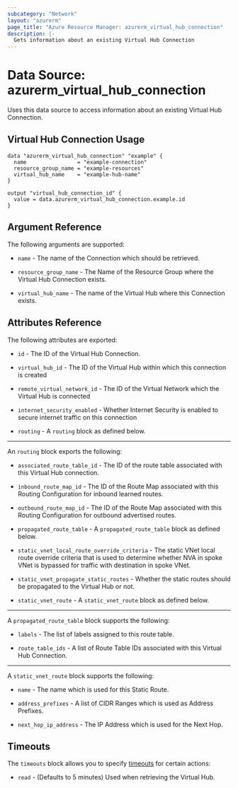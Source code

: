 ```yaml
---
subcategory: "Network"
layout: "azurerm"
page_title: "Azure Resource Manager: azurerm_virtual_hub_connection"
description: |-
  Gets information about an existing Virtual Hub Connection
---
```


# Data Source: azurerm_virtual_hub_connection

Uses this data source to access information about an existing Virtual Hub Connection.

## Virtual Hub Connection Usage

```hcl
data "azurerm_virtual_hub_connection" "example" {
  name                = "example-connection"
  resource_group_name = "example-resources"
  virtual_hub_name    = "example-hub-name"
}

output "virtual_hub_connection_id" {
  value = data.azurerm_virtual_hub_connection.example.id
}
```

## Argument Reference

The following arguments are supported:

* `name` - The name of the Connection which should be retrieved.

* `resource_group_name` - The Name of the Resource Group where the Virtual Hub Connection exists.

*  `virtual_hub_name` - The name of the Virtual Hub where this Connection exists.

## Attributes Reference

The following attributes are exported:

* `id` - The ID of the Virtual Hub Connection.

* `virtual_hub_id` - The ID of the Virtual Hub within which this connection is created

* `remote_virtual_network_id` - The ID of the Virtual Network which the Virtual Hub is connected

* `internet_security_enabled` - Whether Internet Security is enabled to secure internet traffic on this connection

* `routing` - A `routing` block as defined below.

---

An `routing` block exports the following:

* `associated_route_table_id` - The ID of the route table associated with this Virtual Hub connection.

* `inbound_route_map_id` - The ID of the Route Map associated with this Routing Configuration for inbound learned routes.

* `outbound_route_map_id` - The ID of the Route Map associated with this Routing Configuration for outbound advertised routes.

* `propagated_route_table` - A `propagated_route_table` block as defined below.

* `static_vnet_local_route_override_criteria` - The static VNet local route override criteria that is used to determine whether NVA in spoke VNet is bypassed for traffic with destination in spoke VNet.

* `static_vnet_propagate_static_routes` - Whether the static routes should be propagated to the Virtual Hub or not.

* `static_vnet_route` - A `static_vnet_route` block as defined below.

---

A `propagated_route_table` block supports the following:

* `labels` - The list of labels assigned to this route table.

* `route_table_ids` - A list of Route Table IDs associated with this Virtual Hub Connection.

---

A `static_vnet_route` block supports the following:

* `name` - The name which is used for this Static Route.

* `address_prefixes` - A list of CIDR Ranges which is used as Address Prefixes.

* `next_hop_ip_address` - The IP Address which is used for the Next Hop.

## Timeouts

The `timeouts` block allows you to specify [timeouts](https://www.terraform.io/language/resources/syntax#operation-timeouts) for certain actions:

* `read` - (Defaults to 5 minutes) Used when retrieving the Virtual Hub.
